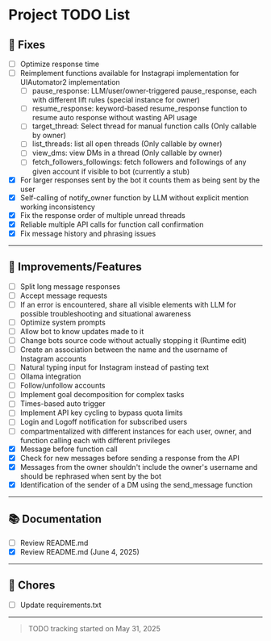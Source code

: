 # Project TODO List

## 🐞 Fixes
- [ ] Optimize response time
- [ ] Reimplement functions available for Instagrapi implementation for UIAutomator2 implementation
    - [ ] pause_response: LLM/user/owner-triggered pause_response, each with different lift rules (special instance for owner)
    - [ ] resume_response: keyword-based resume_response function to resume auto response without wasting API usage 
    - [ ] target_thread: Select thread for manual function calls (Only callable by owner)
    - [ ] list_threads: list all open threads (Only callable by owner)
    - [ ] view_dms: view DMs in a thread (Only callable by owner)
    - [ ] fetch_followers_followings: fetch followers and followings of any given account if visible to bot (currently a stub)
- [x] For larger responses sent by the bot it counts them as being sent by the user
- [x] Self-calling of notify_owner function by LLM without explicit mention working inconsistency
- [x] Fix the response order of multiple unread threads
- [x] Reliable multiple API calls for function call confirmation
- [x] Fix message history and phrasing issues

---

## 🔧 Improvements/Features
- [ ] Split long message responses
- [ ] Accept message requests
- [ ] If an error is encountered, share all visible elements with LLM for possible troubleshooting and situational awareness 
- [ ] Optimize system prompts
- [ ] Allow bot to know updates made to it
- [ ] Change bots source code without actually stopping it (Runtime edit)
- [ ] Create an association between the name and the username of Instagram accounts 
- [ ] Natural typing input for Instagram instead of pasting text 
- [ ] Ollama integration
- [ ] Follow/unfollow accounts
- [ ] Implement goal decomposition for complex tasks
- [ ] Times-based auto trigger
- [ ] Implement API key cycling to bypass quota limits
- [ ] Login and Logoff notification for subscribed users
- [ ] compartmentalized with different instances for each user, owner, and function calling each with different privileges
- [x] Message before function call
- [x] Check for new messages before sending a response from the API
- [x] Messages from the owner shouldn't include the owner's username and should be rephrased when sent by the bot
- [x] Identification of the sender of a DM using the send_message function 

---

## 📚 Documentation
- [ ] Review README.md 
- [x] Review README.md (June 4, 2025)

---

## 🧹 Chores
- [ ] Update requirements.txt

---

> TODO tracking started on May 31, 2025
